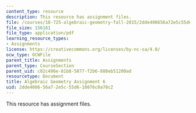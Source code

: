 ```yaml
---
content_type: resource
description: This resource has assignment files.
file: /courses/18-725-algebraic-geometry-fall-2015/2dde408656a72e5c55d618076c0a78c2_MIT18_725F15_hw6.pdf
file_size: 156161
file_type: application/pdf
learning_resource_types:
- Assignments
license: https://creativecommons.org/licenses/by-nc-sa/4.0/
ocw_type: OCWFile
parent_title: Assignments
parent_type: CourseSection
parent_uid: c02c496e-81b8-5877-f2b6-888eb51200ad
resourcetype: Document
title: Algebraic Geometry Assignment 6
uid: 2dde4086-56a7-2e5c-55d6-18076c0a78c2
---
```

This resource has assignment files.